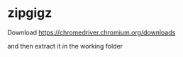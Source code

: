 # zipgigz

Download https://chromedriver.chromium.org/downloads

and then extract it in the working folder
